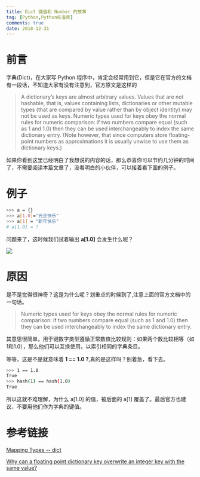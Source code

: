 ```yaml
---
title: Dict 键值和 Number 的故事
tag: [Python,Python标准库]
comments: true
date: 2018-12-31
---
```



# 前言

字典(Dict)，在大家写 Python 程序中，肯定会经常用到它，但是它在官方的文档有一段话，不知道大家有没有注意到，官方原文是这样的

> A dictionary’s keys are almost arbitrary values. Values that are not hashable, that is, values containing lists, dictionaries or other mutable types (that are compared by value rather than by object identity) may not be used as keys. Numeric types used for keys obey the normal rules for numeric comparison: if two numbers compare equal (such as 1 and 1.0) then they can be used interchangeably to index the same dictionary entry. (Note however, that since computers store floating-point numbers as approximations it is usually unwise to use them as dictionary keys.)

如果你看到这里已经明白了我想说的内容的话，那么恭喜你可以节约几分钟的时间了，不需要阅读本篇文章了，没看明白的小伙伴，可以接着看下面的例子。

# 例子

```bash
>>> a = {}
>>> a[1.0]="元旦快乐"
>>> a[1] = "新年快乐"
# a[1.0] = ?
```
问题来了，这时候我们试着输出 **a[1.0]** 会发生什么呢？

![](https://t1.picb.cc/uploads/2018/12/31/Jo1ch0.png)


#  原因

是不是觉得很神奇？这是为什么呢？划重点的时候到了,注意上面的官方文档中的一句话。

> Numeric types used for keys obey the normal rules for numeric comparison: if two numbers compare equal (such as 1 and 1.0) then they can be used interchangeably to index the same dictionary entry.

其意思很简单，用于键数字类型遵循正常数值比较规则：如果两个数比较相等（如1和1.0），那么他们可以互换使用，以索引相同的字典条目。

等等，这是不是就意味着 **1 == 1.0 ?**,真的是这样吗？别着急，看下去。

```bash
>>> 1 == 1.0
True
>>> hash(1) == hash(1.0)
True
```

所以这就不难理解，为什么 a[1.0] 的值，被后面的 a[1] 覆盖了。最后官方也建议，不要用他们作为字典的键值。


# 参考链接

[Mapping Types -- dict](https://docs.python.org/3.6/library/stdtypes.html#mapping-types-dict)

[Why can a floating point dictionary key overwrite an integer key with the same value?](https://stackoverflow.com/questions/32209155/why-can-a-floating-point-dictionary-key-overwrite-an-integer-key-with-the-same-v/32211042#32211042)